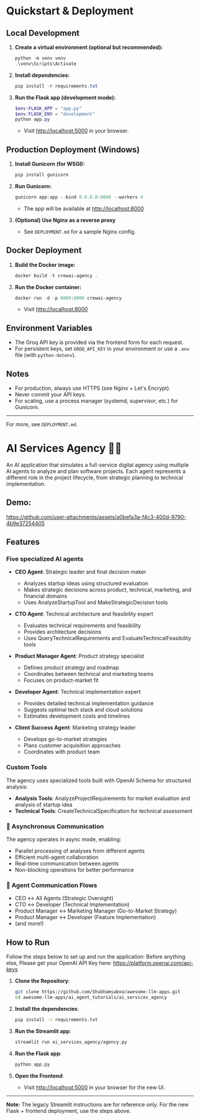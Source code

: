 # Quickstart & Deployment

## Local Development

1. **Create a virtual environment (optional but recommended):**

   ```powershell
   python -m venv venv
   .\venv\Scripts\Activate
   ```

2. **Install dependencies:**

   ```powershell
   pip install -r requirements.txt
   ```

3. **Run the Flask app (development mode):**

   ```powershell
   $env:FLASK_APP = "app.py"
   $env:FLASK_ENV = "development"
   python app.py
   ```

   - Visit [http://localhost:5000](http://localhost:5000) in your browser.

## Production Deployment (Windows)

1. **Install Gunicorn (for WSGI):**

   ```powershell
   pip install gunicorn
   ```

2. **Run Gunicorn:**

   ```powershell
   gunicorn app:app --bind 0.0.0.0:8000 --workers 4
   ```

   - The app will be available at [http://localhost:8000](http://localhost:8000)

3. **(Optional) Use Nginx as a reverse proxy**
   - See `DEPLOYMENT.md` for a sample Nginx config.

## Docker Deployment

1. **Build the Docker image:**

   ```powershell
   docker build -t crewai-agency .
   ```

2. **Run the Docker container:**

   ```powershell
   docker run -d -p 8000:8000 crewai-agency
   ```

   - Visit [http://localhost:8000](http://localhost:8000)

## Environment Variables
- The Groq API key is provided via the frontend form for each request.
- For persistent keys, set `GROQ_API_KEY` in your environment or use a `.env` file (with `python-dotenv`).

## Notes
- For production, always use HTTPS (see Nginx + Let's Encrypt).
- Never commit your API keys.
- For scaling, use a process manager (systemd, supervisor, etc.) for Gunicorn.

---

For more, see `DEPLOYMENT.md`.

# AI Services Agency 👨‍💼

An AI application that simulates a full-service digital agency using multiple AI agents to analyze and plan software projects. Each agent represents a different role in the project lifecycle, from strategic planning to technical implementation.

## Demo: 

https://github.com/user-attachments/assets/a0befa3a-f4c3-400d-9790-4b9e37254405

## Features

### Five specialized AI agents 

- **CEO Agent**: Strategic leader and final decision maker
  - Analyzes startup ideas using structured evaluation
  - Makes strategic decisions across product, technical, marketing, and financial domains
  - Uses AnalyzeStartupTool and MakeStrategicDecision tools

- **CTO Agent**: Technical architecture and feasibility expert
  - Evaluates technical requirements and feasibility
  - Provides architecture decisions
  - Uses QueryTechnicalRequirements and EvaluateTechnicalFeasibility tools

- **Product Manager Agent**: Product strategy specialist
  - Defines product strategy and roadmap
  - Coordinates between technical and marketing teams
  - Focuses on product-market fit

- **Developer Agent**: Technical implementation expert
  - Provides detailed technical implementation guidance
  - Suggests optimal tech stack and cloud solutions
  - Estimates development costs and timelines

- **Client Success Agent**: Marketing strategy leader
  - Develops go-to-market strategies
  - Plans customer acquisition approaches
  - Coordinates with product team

### Custom Tools

The agency uses specialized tools built with OpenAI Schema for structured analysis:
- **Analysis Tools**: AnalyzeProjectRequirements for market evaluation and analysis of startup idea
- **Technical Tools**: CreateTechnicalSpecification for technical assessment

### 🔄 Asynchronous Communication

The agency operates in async mode, enabling:
- Parallel processing of analyses from different agents
- Efficient multi-agent collaboration
- Real-time communication between agents
- Non-blocking operations for better performance

### 🔗 Agent Communication Flows
- CEO ↔️ All Agents (Strategic Oversight)
- CTO ↔️ Developer (Technical Implementation)
- Product Manager ↔️ Marketing Manager (Go-to-Market Strategy)
- Product Manager ↔️ Developer (Feature Implementation)
- (and more!)

## How to Run

Follow the steps below to set up and run the application:
Before anything else, Please get your OpenAI API Key here: https://platform.openai.com/api-keys

1. **Clone the Repository**:
   ```bash
   git clone https://github.com/Shubhamsaboo/awesome-llm-apps.git
   cd awesome-llm-apps/ai_agent_tutorials/ai_services_agency
   ```

2. **Install the dependencies**:
    ```bash
    pip install -r requirements.txt
    ```

3. **Run the Streamlit app**:
    ```bash
    streamlit run ai_services_agency/agency.py
    ```

4. **Run the Flask app**:
    ```bash
    python app.py
    ```

5. **Open the Frontend**:
    - Visit [http://localhost:5000](http://localhost:5000) in your browser for the new UI.

---

**Note:** The legacy Streamlit instructions are for reference only. For the new Flask + frontend deployment, use the steps above.